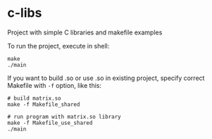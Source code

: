 # c-libs
Project with simple C libraries and makefile examples

To run the project, execute in shell:
```
make
./main
```

If you want to build .so or use .so in existing project, specify correct Makefile with `-f` option, like this:
```
# build matrix.so
make -f Makefile_shared

# run program with matrix.so library
make -f Makefile_use_shared
./main
```

